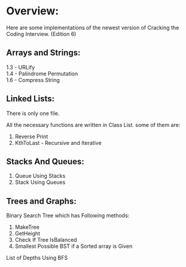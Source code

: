 # Overview:

Here are some implementations of the newest version of Cracking the Coding Interview. (Edition 6)

## Arrays and Strings:

1.3 - URLify     
1.4 - Palindrome Permutation     
1.6 - Compress String     

## Linked Lists:

There is only one file.

All the necessary functions are written in Class List.
some of them are:

1. Reverse Print     
2. KthToLast - Recursive and Iterative     

## Stacks And Queues:

1. Queue Using Stacks
2. Stack Using Queues

## Trees and Graphs:    

Binary Search Tree which has Following methods:    

1.  MakeTree    
2.  GetHeight    
3.  Check If Tree IsBalanced    
4.  Smallest Possible BST if a Sorted array is Given     

List of Depths Using BFS

